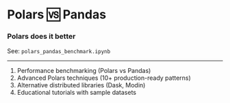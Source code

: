 # Polars 🆚 Pandas
### Polars does it better

See: `polars_pandas_benchmark.ipynb`

---

1. Performance benchmarking (Polars vs Pandas)
2. Advanced Polars techniques (10+ production-ready patterns)
3. Alternative distributed libraries (Dask, Modin)
4. Educational tutorials with sample datasets
